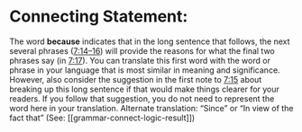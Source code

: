 # Connecting Statement:

The word **because** indicates that in the long sentence that follows, the next several phrases ([7:14–16](../07/14.md)) will provide the reasons for what the final two phrases say (in [7:17](../07/17.md)). You can translate this first word with the word or phrase in your language that is most similar in meaning and significance. However, also consider the suggestion in the first note to [7:15](../07/15.md) about breaking up this long sentence if that would make things clearer for your readers. If you follow that suggestion, you do not need to represent the word here in your translation. Alternate translation: “Since” or “In view of the fact that” (See: [[grammar-connect-logic-result]])
